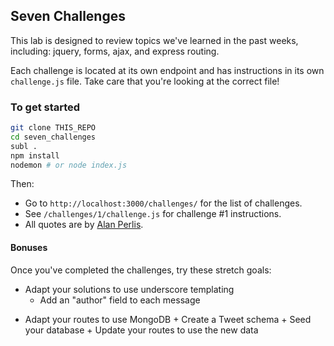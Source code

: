 ## Seven Challenges

This lab is designed to review topics we've learned in the past weeks, including: jquery, forms, ajax, and express routing.

Each challenge is located at its own endpoint and has instructions in its own `challenge.js` file. Take care that you're looking at the correct file!

### To get started
``` bash
git clone THIS_REPO
cd seven_challenges
subl .
npm install
nodemon # or node index.js
```

Then:
- Go to `http://localhost:3000/challenges/` for the list of challenges.
- See `/challenges/1/challenge.js` for challenge #1 instructions.
- All quotes are by [Alan Perlis](https://en.wikipedia.org/wiki/Alan_Perlis).


#### Bonuses
Once you've completed the challenges, try these stretch goals:
- Adapt your solutions to use underscore templating
    + Add an "author" field to each message
+ Adapt your routes to use MongoDB
        + Create a Tweet schema
        + Seed your database
        + Update your routes to use the new data
